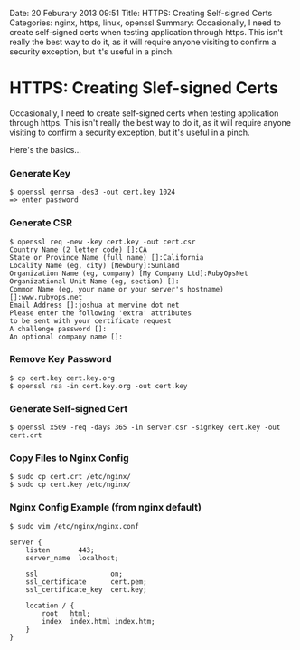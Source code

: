 Date: 20 Feburary 2013 09:51
Title: HTTPS: Creating Self-signed Certs
Categories: nginx, https, linux, openssl
Summary: Occasionally, I need to create self-signed certs when testing application through https. This isn't really the best way to do it, as it will require anyone visiting to confirm a security exception, but it's useful in a pinch.

# HTTPS: Creating Slef-signed Certs

Occasionally, I need to create self-signed certs when testing application through https. This isn't really the best way to do it, as it will require anyone visiting to confirm a security exception, but it's useful in a pinch.

Here's the basics...

### Generate Key


    $ openssl genrsa -des3 -out cert.key 1024
    => enter password

### Generate CSR

    $ openssl req -new -key cert.key -out cert.csr
    Country Name (2 letter code) []:CA
    State or Province Name (full name) []:California
    Locality Name (eg, city) [Newbury]:Sunland
    Organization Name (eg, company) [My Company Ltd]:RubyOpsNet
    Organizational Unit Name (eg, section) []:
    Common Name (eg, your name or your server's hostname) []:www.rubyops.net
    Email Address []:joshua at mervine dot net
    Please enter the following 'extra' attributes
    to be sent with your certificate request
    A challenge password []:
    An optional company name []:

### Remove Key Password

    $ cp cert.key cert.key.org
    $ openssl rsa -in cert.key.org -out cert.key

### Generate Self-signed Cert

    $ openssl x509 -req -days 365 -in server.csr -signkey cert.key -out cert.crt

### Copy Files to Nginx Config 

    $ sudo cp cert.crt /etc/nginx/
    $ sudo cp cert.key /etc/nginx/

### Nginx Config Example (from nginx default)

    $ sudo vim /etc/nginx/nginx.conf
    
    server {
        listen       443;
        server_name  localhost;

        ssl                  on;
        ssl_certificate      cert.pem;
        ssl_certificate_key  cert.key;

        location / {
            root   html;
            index  index.html index.htm;
        }
    }
